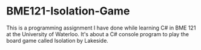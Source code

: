 # BME121-Isolation-Game
This is a programming assignment I have done while learning C# in BME 121 at the University of Waterloo. It's about a C# console program to play the board game called Isolation by Lakeside.
